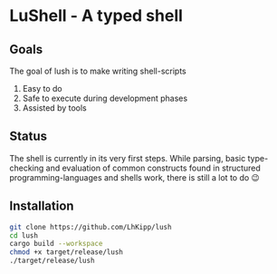 # LuShell - A typed shell

## Goals

The goal of lush is to make writing shell-scripts
1. Easy to do
2. Safe to execute during development phases
3. Assisted by tools

## Status

The shell is currently in its very first steps. While parsing, basic type-checking and evaluation of common constructs found in structured programming-languages and shells work, there is still a lot to do 😉

## Installation

```bash
git clone https://github.com/LhKipp/lush
cd lush
cargo build --workspace
chmod +x target/release/lush
./target/release/lush
```

